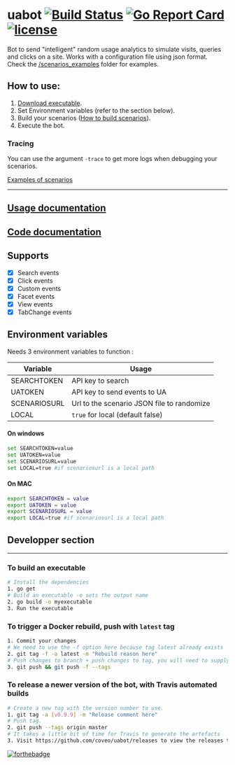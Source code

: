 # uabot [![Build Status](https://travis-ci.org/coveo/uabot.svg?branch=master)](https://travis-ci.org/coveo/uabot) [![Go Report Card](https://goreportcard.com/badge/github.com/coveo/uabot)](https://goreportcard.com/report/github.com/coveo/uabot) [![license](https://img.shields.io/badge/license-Apache%20License%202.0-blue.svg)](https://github.com/coveo/uabot/blob/master/LICENSE)

Bot to send "intelligent" random usage analytics to simulate visits, queries and clicks on a site.
Works with a configuration file using json format.
Check the [/scenarios_examples](https://github.com/coveo/uabot/tree/master/scenarios_examples) folder for examples.

## How to use:

1. [Download executable](https://github.com/coveo/uabot/releases/latest).
2. Set Environment variables (refer to the section below).
3. Build your scenarios ([How to build scenarios](http://coveo.github.io/uabot/scenario.html)).
4. Execute the bot.

### Tracing

You can use the argument `-trace` to get more logs when debugging your scenarios.

[Examples of scenarios](https://github.com/coveo/uabot/tree/master/scenarios_examples)

<hr/>

## [Usage documentation](http://coveo.github.io/uabot/)
## [Code documentation](http://godoc.org/github.com/coveo/uabot/scenariolib)

## Supports
- [x] Search events
- [x] Click events
- [x] Custom events
- [x] Facet events
- [x] View events
- [x] TabChange events

## Environment variables
Needs 3 environment variables to function :

Variable | Usage
------------ | -------------
SEARCHTOKEN | API key to search
UATOKEN | API key to send events to UA
SCENARIOSURL | Url to the scenario JSON file to randomize
LOCAL | `true` for local (default false)


#### On windows
```sh
set SEARCHTOKEN=value
set UATOKEN=value
set SCENARIOSURL=value
set LOCAL=true #if scenariosurl is a local path
```
#### On MAC
```sh
export SEARCHTOKEN = value
export UATOKEN = value
export SCENARIOSURL = value
export LOCAL=true #if scenariosurl is a local path
```

## Developper section
<hr/>

### To build an executable
```sh
# Install the dependencies
1. go get
# Build an executable -o sets the output name
2. go build -o myexecutable
3. Run the executable
```

### To trigger a Docker rebuild, push with `latest` tag
```sh
1. Commit your changes
# We need to use the -f option here because tag latest already exists
2. git tag -f -a latest -m "Rebuild reason here"
# Push changes to branch + push changes to tag, you will need to supply credentials twice.
3. git push && git push -f --tags
```

### To release a newer version of the bot, with Travis automated builds
```sh
# Create a new tag with the version number to use.
1. git tag -a [v0.9.9] -m "Release comment here"
# Push tag.
2. git push --tags origin master
# It takes a little bit of time for Travis to generate the artefacts
3. Visit https://github.com/coveo/uabot/releases to view the releases to ensure your new release is visible.
```

[![forthebadge](http://forthebadge.com/images/badges/made-with-crayons.svg)](http://forthebadge.com)
